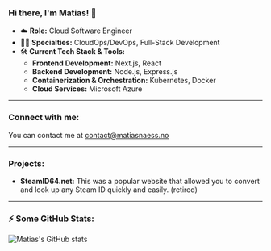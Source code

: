 ### Hi there, I'm Matias! 👋

- ☁️ **Role:** Cloud Software Engineer
- 👨‍💻 **Specialties:** CloudOps/DevOps, Full-Stack Development
- 🛠️ **Current Tech Stack & Tools:**
  - **Frontend Development:** Next.js, React
  - **Backend Development:** Node.js, Express.js
  - **Containerization & Orchestration:** Kubernetes, Docker
  - **Cloud Services:** Microsoft Azure 


---

### Connect with me:
You can contact me at [contact@matiasnaess.no](mailto:contact@matiasnaess.no)

---

### Projects: 
- **SteamID64.net:** This was a popular website that allowed you to convert and look up any Steam ID quickly and easily.  (retired)

---

### :zap: Some GitHub Stats:
![Matias's GitHub stats](https://github-readme-stats.vercel.app/api?username=matiasnaess&show_icons=true&theme=dark)

